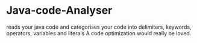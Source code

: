 # Java-code-Analyser
reads your java code and categorises your code into delimiters, keywords, operators, variables and literals 
A code optimization would really be loved.
